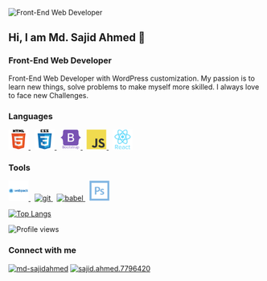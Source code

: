 ![Front-End Web Developer](https://scontent.fdac24-2.fna.fbcdn.net/v/t39.30808-6/272872480_2140385446112823_6014414508037528304_n.jpg?_nc_cat=111&ccb=1-5&_nc_sid=730e14&_nc_eui2=AeFm5cEvidLM6wFNEer6bumGRgoA1-z5B0FGCgDX7PkHQTXSegzWQXEpD_B7M6IiTc4qtNMcv4h6RdY9oeEHvqhl&_nc_ohc=d0RFn-LY8lwAX8N3H9U&_nc_ht=scontent.fdac24-2.fna&oh=00_AT_2Ywyf3Amrkozx3Mc-N7p7J7bDux-prE3KymPdzHQ1_w&oe=61F932E7)

## Hi, I am Md. Sajid Ahmed 👋
### Front-End Web Developer

Front-End Web Developer with WordPress customization. My passion is to learn new things, solve problems to make myself more skilled. I always love to face new Challenges.

<h3 align="left">Languages</h3>
<p align="left"> 
<a href="https://www.w3.org/html/" target="_blank" rel="noreferrer"> <img src="https://raw.githubusercontent.com/devicons/devicon/master/icons/html5/html5-original-wordmark.svg" alt="html5" width="40" height="40"/> </a>  &nbsp;
<a href="https://www.w3schools.com/css/" target="_blank" rel="noreferrer"> <img src="https://raw.githubusercontent.com/devicons/devicon/master/icons/css3/css3-original-wordmark.svg" alt="css3" width="40" height="40"/> </a>  &nbsp;
<a href="https://getbootstrap.com" target="_blank" rel="noreferrer"> <img src="https://raw.githubusercontent.com/devicons/devicon/master/icons/bootstrap/bootstrap-plain-wordmark.svg" alt="bootstrap" width="40" height="40"/> </a>  &nbsp;
<a href="https://developer.mozilla.org/en-US/docs/Web/JavaScript" target="_blank" rel="noreferrer"> <img src="https://raw.githubusercontent.com/devicons/devicon/master/icons/javascript/javascript-original.svg" alt="javascript" width="40" height="40"/> </a>  &nbsp;
<a href="https://reactjs.org/" target="_blank" rel="noreferrer"> <img src="https://raw.githubusercontent.com/devicons/devicon/master/icons/react/react-original-wordmark.svg" alt="react" width="40" height="40"/> </a>
</p>

<h3 align="left">Tools</h3>
<p align="left"> 
<a href="https://webpack.js.org" target="_blank" rel="noreferrer"> <img src="https://raw.githubusercontent.com/devicons/devicon/d00d0969292a6569d45b06d3f350f463a0107b0d/icons/webpack/webpack-original-wordmark.svg" alt="webpack" width="40" height="40"/> </a>  &nbsp;  
<a href="https://git-scm.com/" target="_blank" rel="noreferrer"> <img src="https://www.vectorlogo.zone/logos/git-scm/git-scm-icon.svg" alt="git" width="40" height="40"/> </a> &nbsp;  <a href="https://babeljs.io/" target="_blank" rel="noreferrer"> <img src="https://www.vectorlogo.zone/logos/babeljs/babeljs-icon.svg" alt="babel" width="40" height="40"/> </a>  &nbsp;  <a href="https://www.photoshop.com/en" target="_blank" rel="noreferrer"> <img src="https://raw.githubusercontent.com/devicons/devicon/master/icons/photoshop/photoshop-line.svg" alt="photoshop" width="40" height="40"/> </a> 
</p>



<!-- ### Skills: 

👉  HTML / CSS / Bootstrap

👉  JavaScript / DOM / ReactJs / jQuery  

👉  WordPress Customization

👉  Webpack Bundler -->

<!-- [<img src='https://github.githubassets.com/images/modules/logos_page/GitHub-Mark.png' alt='github' height='40'>](https://github.com/md-sajidahmed) &nbsp; [<img src='https://brandlogos.net/wp-content/uploads/2016/06/linkedin-logo.png' alt='linkedin' height='40'>](https://www.linkedin.com/in/md-sajidahmed/) &nbsp; [<img src='https://1000logos.net/wp-content/uploads/2021/04/Facebook-logo.png' alt='facebook' height='40'>](https://www.facebook.com/sajid.ahmed.7796420)   -->


[![Top Langs](https://github-readme-stats.vercel.app/api/top-langs/?username=md-sajidahmed)](https://github.com/anuraghazra/github-readme-stats)

![Profile views](https://gpvc.arturio.dev/md-sajidahmed) 

<h3 align="left">Connect with me</h3>
<p align="left">
<a href="https://linkedin.com/in/md-sajidahmed" target="blank"><img align="center" src="https://raw.githubusercontent.com/rahuldkjain/github-profile-readme-generator/master/src/images/icons/Social/linked-in-alt.svg" alt="md-sajidahmed" height="30" width="40" /></a>
<a href="https://fb.com/sajid.ahmed.7796420" target="blank"><img align="center" src="https://raw.githubusercontent.com/rahuldkjain/github-profile-readme-generator/master/src/images/icons/Social/facebook.svg" alt="sajid.ahmed.7796420" height="30" width="40" /></a>
</p>







  


